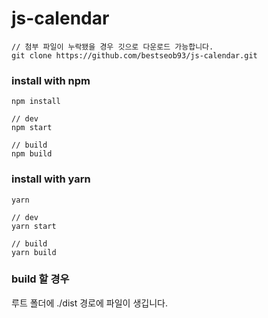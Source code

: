 # js-calendar

```
// 첨부 파일이 누락됐을 경우 깃으로 다운로드 가능합니다.
git clone https://github.com/bestseob93/js-calendar.git
```


### install with npm
```
npm install

// dev
npm start

// build
npm build
```

### install with yarn
```
yarn

// dev
yarn start

// build
yarn build
```

### build 할 경우

루트 폴더에 ./dist 경로에 파일이 생깁니다.